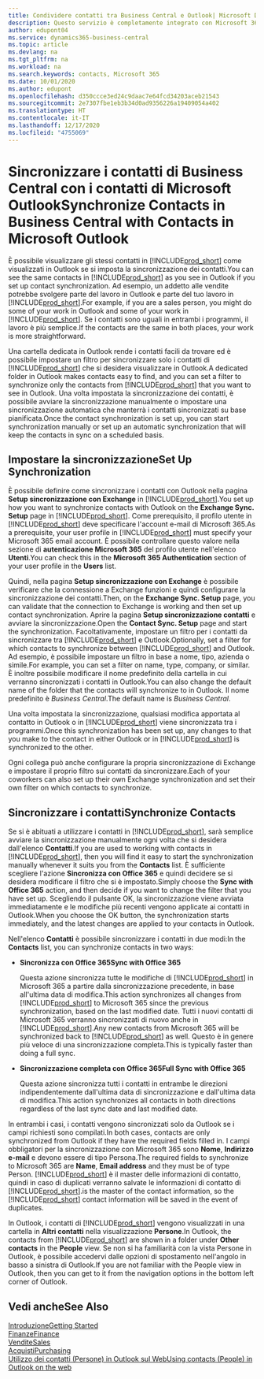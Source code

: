 ```yaml
---
title: Condividere contatti tra Business Central e Outlook| Microsoft Docs
description: Questo servizio è completamente integrato con Microsoft 365 pertanto è possibile condividere i contatti tra Outlook e Business Central.
author: edupont04
ms.service: dynamics365-business-central
ms.topic: article
ms.devlang: na
ms.tgt_pltfrm: na
ms.workload: na
ms.search.keywords: contacts, Microsoft 365
ms.date: 10/01/2020
ms.author: edupont
ms.openlocfilehash: d350ccce3ed24c9daac7e64fcd34203aceb21543
ms.sourcegitcommit: 2e7307fbe1eb3b34d0ad9356226a19409054a402
ms.translationtype: HT
ms.contentlocale: it-IT
ms.lasthandoff: 12/17/2020
ms.locfileid: "4755069"
---
```

# <a name="synchronize-contacts-in-business-central-with-contacts-in-microsoft-outlook"></a><span data-ttu-id="b41e9-103">Sincronizzare i contatti di Business Central con i contatti di Microsoft Outlook</span><span class="sxs-lookup"><span data-stu-id="b41e9-103">Synchronize Contacts in Business Central with Contacts in Microsoft Outlook</span></span>
<span data-ttu-id="b41e9-104">È possibile visualizzare gli stessi contatti in [!INCLUDE[prod_short](includes/prod_short.md)] come visualizzati in Outlook se si imposta la sincronizzazione dei contatti.</span><span class="sxs-lookup"><span data-stu-id="b41e9-104">You can see the same contacts in [!INCLUDE[prod_short](includes/prod_short.md)] as you see in Outlook if you set up contact synchronization.</span></span> <span data-ttu-id="b41e9-105">Ad esempio, un addetto alle vendite potrebbe svolgere parte del lavoro in Outlook e parte del tuo lavoro in [!INCLUDE[prod_short](includes/prod_short.md)].</span><span class="sxs-lookup"><span data-stu-id="b41e9-105">For example, if you are a sales person, you might do some of your work in Outlook and some of your work in [!INCLUDE[prod_short](includes/prod_short.md)].</span></span> <span data-ttu-id="b41e9-106">Se i contatti sono uguali in entrambi i programmi, il lavoro è più semplice.</span><span class="sxs-lookup"><span data-stu-id="b41e9-106">If the contacts are the same in both places, your work is more straightforward.</span></span>  

<span data-ttu-id="b41e9-107">Una cartella dedicata in Outlook rende i contatti facili da trovare ed è possibile impostare un filtro per sincronizzare solo i contatti di [!INCLUDE[prod_short](includes/prod_short.md)] che si desidera visualizzare in Outlook.</span><span class="sxs-lookup"><span data-stu-id="b41e9-107">A dedicated folder in Outlook makes contacts easy to find, and you can set a filter to synchronize only the contacts from [!INCLUDE[prod_short](includes/prod_short.md)] that you want to see in Outlook.</span></span> <span data-ttu-id="b41e9-108">Una volta impostata la sincronizzazione dei contatti, è possibile avviare la sincronizzazione manualmente o impostare una sincronizzazione automatica che manterrà i contatti sincronizzati su base pianificata.</span><span class="sxs-lookup"><span data-stu-id="b41e9-108">Once the contact synchronization is set up, you can start synchronization manually or set up an automatic synchronization that will keep the contacts in sync on a scheduled basis.</span></span>  

## <a name="set-up-synchronization"></a><span data-ttu-id="b41e9-109">Impostare la sincronizzazione</span><span class="sxs-lookup"><span data-stu-id="b41e9-109">Set Up Synchronization</span></span>
<span data-ttu-id="b41e9-110">È possibile definire come sincronizzare i contatti con Outlook nella pagina **Setup sincronizzazione con Exchange** in [!INCLUDE[prod_short](includes/prod_short.md)].</span><span class="sxs-lookup"><span data-stu-id="b41e9-110">You set up how you want to synchronize contacts with Outlook on the **Exchange Sync. Setup** page in [!INCLUDE[prod_short](includes/prod_short.md)].</span></span> <span data-ttu-id="b41e9-111">Come prerequisito, il profilo utente in [!INCLUDE[prod_short](includes/prod_short.md)] deve specificare l'account e-mail di Microsoft 365.</span><span class="sxs-lookup"><span data-stu-id="b41e9-111">As a prerequisite, your user profile in [!INCLUDE[prod_short](includes/prod_short.md)] must specify your Microsoft 365 email account.</span></span> <span data-ttu-id="b41e9-112">È possibile controllare questo valore nella sezione di **autenticazione Microsoft 365** del profilo utente nell'elenco **Utenti**.</span><span class="sxs-lookup"><span data-stu-id="b41e9-112">You can check this in the **Microsoft 365 Authentication** section of your user profile in the **Users** list.</span></span>  

<span data-ttu-id="b41e9-113">Quindi, nella pagina **Setup sincronizzazione con Exchange** è possibile verificare che la connessione a Exchange funzioni e quindi configurare la sincronizzazione dei contatti.</span><span class="sxs-lookup"><span data-stu-id="b41e9-113">Then, on the **Exchange Sync. Setup** page, you can validate that the connection to Exchange is working and then set up contact synchronization.</span></span> <span data-ttu-id="b41e9-114">Aprire la pagina **Setup sincronizzazione contatti** e avviare la sincronizzazione.</span><span class="sxs-lookup"><span data-stu-id="b41e9-114">Open the **Contact Sync. Setup** page and start the synchronization.</span></span> <span data-ttu-id="b41e9-115">Facoltativamente, impostare un filtro per i contatti da sincronizzare tra [!INCLUDE[prod_short](includes/prod_short.md)] e Outlook.</span><span class="sxs-lookup"><span data-stu-id="b41e9-115">Optionally, set a filter for which contacts to synchronize between [!INCLUDE[prod_short](includes/prod_short.md)] and Outlook.</span></span> <span data-ttu-id="b41e9-116">Ad esempio, è possibile impostare un filtro in base a nome, tipo, azienda o simile.</span><span class="sxs-lookup"><span data-stu-id="b41e9-116">For example, you can set a filter on name, type, company, or similar.</span></span> <span data-ttu-id="b41e9-117">È inoltre possibile modificare il nome predefinito della cartella in cui verranno sincronizzati i contatti in Outlook.</span><span class="sxs-lookup"><span data-stu-id="b41e9-117">You can also change the default name of the folder that the contacts will synchronize to in Outlook.</span></span> <span data-ttu-id="b41e9-118">Il nome predefinito è *Business Central*.</span><span class="sxs-lookup"><span data-stu-id="b41e9-118">The default name is *Business Central*.</span></span>  

<span data-ttu-id="b41e9-119">Una volta impostata la sincronizzazione, qualsiasi modifica apportata al contatto in Outlook o in [!INCLUDE[prod_short](includes/prod_short.md)] viene sincronizzata tra i programmi.</span><span class="sxs-lookup"><span data-stu-id="b41e9-119">Once this synchronization has been set up, any changes to that you make to the contact in either Outlook or in [!INCLUDE[prod_short](includes/prod_short.md)] is synchronized to the other.</span></span>  

<span data-ttu-id="b41e9-120">Ogni collega può anche configurare la propria sincronizzazione di Exchange e impostare il proprio filtro sui contatti da sincronizzare.</span><span class="sxs-lookup"><span data-stu-id="b41e9-120">Each of your coworkers can also set up their own Exchange synchronization and set their own filter on which contacts to synchronize.</span></span>  

## <a name="synchronize-contacts"></a><span data-ttu-id="b41e9-121">Sincronizzare i contatti</span><span class="sxs-lookup"><span data-stu-id="b41e9-121">Synchronize Contacts</span></span>
<span data-ttu-id="b41e9-122">Se si è abituati a utilizzare i contatti in [!INCLUDE[prod_short](includes/prod_short.md)], sarà semplice avviare la sincronizzazione manualmente ogni volta che si desidera dall'elenco **Contatti**.</span><span class="sxs-lookup"><span data-stu-id="b41e9-122">If you are used to working with contacts in [!INCLUDE[prod_short](includes/prod_short.md)], then you will find it easy to start the synchronization manually whenever it suits you from the **Contacts** list.</span></span> <span data-ttu-id="b41e9-123">È sufficiente scegliere l'azione **Sincronizza con Office 365** e quindi decidere se si desidera modificare il filtro che si è impostato.</span><span class="sxs-lookup"><span data-stu-id="b41e9-123">Simply choose the **Sync with Office 365** action, and then decide if you want to change the filter that you have set up.</span></span> <span data-ttu-id="b41e9-124">Scegliendo il pulsante OK, la sincronizzazione viene avviata immediatamente e le modifiche più recenti vengono applicate ai contatti in Outlook.</span><span class="sxs-lookup"><span data-stu-id="b41e9-124">When you choose the OK button, the synchronization starts immediately, and the latest changes are applied to your contacts in Outlook.</span></span>  

<span data-ttu-id="b41e9-125">Nell'elenco **Contatti** è possibile sincronizzare i contatti in due modi:</span><span class="sxs-lookup"><span data-stu-id="b41e9-125">In the **Contacts** list, you can synchronize contacts in two ways:</span></span>

* <span data-ttu-id="b41e9-126">**Sincronizza con Office 365**</span><span class="sxs-lookup"><span data-stu-id="b41e9-126">**Sync with Office 365**</span></span>

  <span data-ttu-id="b41e9-127">Questa azione sincronizza tutte le modifiche di [!INCLUDE[prod_short](includes/prod_short.md)] in Microsoft 365 a partire dalla sincronizzazione precedente, in base all'ultima data di modifica.</span><span class="sxs-lookup"><span data-stu-id="b41e9-127">This action synchronizes all changes from [!INCLUDE[prod_short](includes/prod_short.md)] to Microsoft 365 since the previous synchronization, based on the last modified date.</span></span> <span data-ttu-id="b41e9-128">Tutti i nuovi contatti di Microsoft 365 verranno sincronizzati di nuovo anche in [!INCLUDE[prod_short](includes/prod_short.md)].</span><span class="sxs-lookup"><span data-stu-id="b41e9-128">Any new contacts from Microsoft 365 will be synchronized back to [!INCLUDE[prod_short](includes/prod_short.md)] as well.</span></span> <span data-ttu-id="b41e9-129">Questo è in genere più veloce di una sincronizzazione completa.</span><span class="sxs-lookup"><span data-stu-id="b41e9-129">This is typically faster than doing a full sync.</span></span>  

* <span data-ttu-id="b41e9-130">**Sincronizzazione completa con Office 365**</span><span class="sxs-lookup"><span data-stu-id="b41e9-130">**Full Sync with Office 365**</span></span>

  <span data-ttu-id="b41e9-131">Questa azione sincronizza tutti i contatti in entrambe le direzioni indipendentemente dall'ultima data di sincronizzazione e dall'ultima data di modifica.</span><span class="sxs-lookup"><span data-stu-id="b41e9-131">This action synchronizes all contacts in both directions regardless of the last sync date and last modified date.</span></span>  

<span data-ttu-id="b41e9-132">In entrambi i casi, i contatti vengono sincronizzati solo da Outlook se i campi richiesti sono compilati.</span><span class="sxs-lookup"><span data-stu-id="b41e9-132">In both cases, contacts are only synchronized from Outlook if they have the required fields filled in.</span></span> <span data-ttu-id="b41e9-133">I campi obbligatori per la sincronizzazione con Microsoft 365 sono **Nome**, **Indirizzo e-mail** e devono essere di tipo Persona.</span><span class="sxs-lookup"><span data-stu-id="b41e9-133">The required fields to synchronize to Microsoft 365 are **Name**, **Email address** and they must be of type Person.</span></span> [!INCLUDE[prod_short](includes/prod_short.md)] <span data-ttu-id="b41e9-134">è il master delle informazioni di contatto, quindi in caso di duplicati verranno salvate le informazioni di contatto di [!INCLUDE[prod_short](includes/prod_short.md)].</span><span class="sxs-lookup"><span data-stu-id="b41e9-134">is the master of the contact information, so the [!INCLUDE[prod_short](includes/prod_short.md)] contact information will be saved in the event of duplicates.</span></span>  

<span data-ttu-id="b41e9-135">In Outlook, i contatti di [!INCLUDE[prod_short](includes/prod_short.md)] vengono visualizzati in una cartella in **Altri contatti** nella visualizzazione **Persone**.</span><span class="sxs-lookup"><span data-stu-id="b41e9-135">In Outlook, the contacts from [!INCLUDE[prod_short](includes/prod_short.md)] are shown in a folder under **Other contacts** in the **People**  view.</span></span> <span data-ttu-id="b41e9-136">Se non si ha familiarità con la vista Persone in Outlook, è possibile accedervi dalle opzioni di spostamento nell'angolo in basso a sinistra di Outlook.</span><span class="sxs-lookup"><span data-stu-id="b41e9-136">If you are not familiar with the People view in Outlook, then you can get to it from the navigation options in the bottom left corner of Outlook.</span></span>  

## <a name="see-also"></a><span data-ttu-id="b41e9-137">Vedi anche</span><span class="sxs-lookup"><span data-stu-id="b41e9-137">See Also</span></span>
[<span data-ttu-id="b41e9-138">Introduzione</span><span class="sxs-lookup"><span data-stu-id="b41e9-138">Getting Started</span></span>](product-get-started.md)  
[<span data-ttu-id="b41e9-139">Finanze</span><span class="sxs-lookup"><span data-stu-id="b41e9-139">Finance</span></span>](finance.md)  
[<span data-ttu-id="b41e9-140">Vendite</span><span class="sxs-lookup"><span data-stu-id="b41e9-140">Sales</span></span>](sales-manage-sales.md)  
[<span data-ttu-id="b41e9-141">Acquisti</span><span class="sxs-lookup"><span data-stu-id="b41e9-141">Purchasing</span></span>](purchasing-manage-purchasing.md)  
[<span data-ttu-id="b41e9-142">Utilizzo dei contatti (Persone) in Outlook sul Web</span><span class="sxs-lookup"><span data-stu-id="b41e9-142">Using contacts (People) in Outlook on the web</span></span>](https://support.office.com/article/Using-contacts-People-in-Outlook-on-the-web-1e3438c7-26b2-420c-87de-3cea9d31b5cb?appver=OWB150)  
